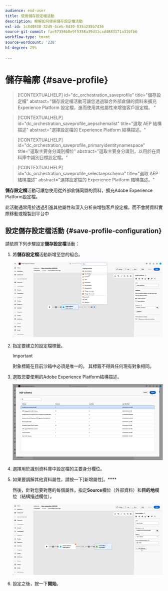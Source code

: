 ```yaml
---
audience: end-user
title: 使用儲存設定檔活動
description: 瞭解如何使用儲存設定檔活動
exl-id: 1c840838-32d5-4ceb-8430-835a235b7436
source-git-commit: fae57356b8e9f5358a39d31cad4883171a310fb6
workflow-type: tm+mt
source-wordcount: '238'
ht-degree: 29%

---
```


# 儲存輪廓 {#save-profile}

>[!CONTEXTUALHELP]
>id="dc_orchestration_saveprofile"
>title="儲存設定檔"
>abstract="儲存設定檔活動可讓您透過聯合外部倉儲的資料來擴充 Experience Platform 設定檔，進而使用其他屬性來增強客戶設定檔。 "

>[!CONTEXTUALHELP]
>id="dc_orchestration_saveprofile_aepschemalist"
>title="選取 AEP 結構描述"
>abstract="選擇設定檔的 Experience Platform 結構描述。"

>[!CONTEXTUALHELP]
>id="dc_orchestration_saveprofile_primaryidentitynamespace"
>title="選取主要身分識別欄位"
>abstract="選取主要身分識別，以用於在資料庫中識別目標設定檔。"

>[!CONTEXTUALHELP]
>id="dc_orchestration_saveprofile_selectaepschema"
>title="選取 AEP 結構描述"
>abstract="選擇設定檔的 Experience Platform 結構描述。"

**儲存設定檔**&#x200B;活動可讓您使用從外部倉儲同盟的資料，擴充Adobe Experience Platform設定檔。

此活動通常用於透過引進其他屬性和深入分析來增強客戶設定檔，而不會將資料實際移動或複製到平台中

## 設定儲存設定檔活動 {#save-profile-configuration}

請依照下列步驟設定&#x200B;**儲存設定檔**&#x200B;活動：

1. 將&#x200B;**儲存設定檔**&#x200B;活動新增至您的組合。

   ![](../assets/save-profile.png)

1. 指定要建立的設定檔標籤。

   >[!IMPORTANT]
   >
   >對象標籤在目前沙箱中必須是唯一的。 其標籤不得與任何現有對象相同。

1. 選取您要使用的Adobe Experience Platform結構描述。

   ![](../assets/save-profile-2.png)

1. 選擇用於識別資料庫中設定檔的主要身分欄位。

1. 如果要調解其他資料屬性，請按一下[新增屬性]。****

   然後，針對您要對應的每個屬性，指定&#x200B;**Source**&#x200B;欄位（外部資料）和&#x200B;**目的地**&#x200B;欄位（結構描述欄位）。

   ![](../assets/save-profile-3.png)

1. 設定之後，按一下&#x200B;**開始**。
